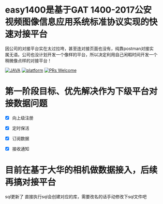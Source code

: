 # easy1400是基于GAT 1400-2017公安视频图像信息应用系统标准协议实现的快速对接平台
因公司的对接平台实在太过拉垮，甚至连对接页面也没有，纯靠postman对接实属无语。公司也没计划开发一个像样的平台，所以决定利用自己闲暇时间开发一个稍微像点样的对接平台！

[![JAVA](https://img.shields.io/badge/language-java-red.svg)](https://en.cppreference.com/)
[![platform](https://img.shields.io/badge/platform-linux%20|%20macos%20|%20windows-blue.svg)]()
[![PRs Welcome](https://img.shields.io/badge/PRs-welcome-yellow.svg)]()



# 第一阶段目标、优先解决作为下级平台对接数据问题 
- [x] 向上级注册
- [x] 定时保活
- [x] 订阅数据
- [x] 接收通知


# 目前在基于大华的相机做数据接入，后续再搞对接平台
sql更新了 直接执行sql会创建对应的库，需要改名的话手动修改下sql文件吧
